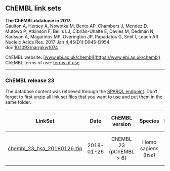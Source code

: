 ## ChEMBL link sets

**The ChEMBL database in 2017.<br/>**
Gaulton A, Hersey A, Nowotka M, Bento AP, Chambers J, Mendez D, Mutowo P, Atkinson F, Bellis LJ, Cibrián-Uhalte E, Davies M, Dedman N, Karlsson A, Magariños MP, Overington JP, Papadatos G, Smit I, Leach AR.<br/>
Nucleic Acids Res. 2017 Jan 4;45(D1):D945-D954.<br/>
doi: [10.1093/nar/gkw1074](http://doi.org/10.1093/nar/gkw1074)

ChEMBL website: [www.ebi.ac.uk/chembl](https://www.ebi.ac.uk/chembl)<br/>
ChEMBL terms of use: [terms of use](https://www.ebi.ac.uk/about/terms-of-use)

---

### ChEMBL release 23

The database content was retrieved through the [SPARQL endpoint](https://www.ebi.ac.uk/rdf/services/sparql). Don’t forget to first unzip all link set files that you want to use and put them in the same folder.

| LinkSet | Date | ChEMBL version | Species | Interactions | Compounds | Target proteins | Supported gene identifiers |
| :---: | :---: | :---: | :---: | :---: | :---: | :---: | :---: |
| [chembl_23_hsa_20180126.zip](http://projects.bigcat.unimaas.nl/data/cytargetlinker/linksets/chembl/chembl_23_hsa_20180126.zip) | 2018-01-26 | ChEMBL 23 (pChEMBL > 6) | Homo sapiens (hsa) | 175,233 | 104,711 | 2,100 | UniProt, NCBI Gene, Ensembl, HGNC |
